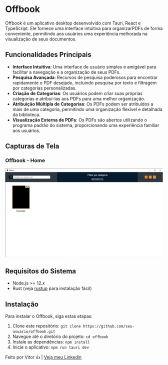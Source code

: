 # Offbook

Offbook é um aplicativo desktop desenvolvido com Tauri, React e TypeScript. Ele fornece uma interface intuitiva para organizarPDFs de forma conveniente, permitindo aos usuários uma experiência melhorada na visualização de seus documentos.

## Funcionalidades Principais
- **Interface Intuitiva**: Uma interface de usuário simples e amigável para facilitar a navegação e a organização de seus PDFs.
- **Pesquisa Avançada**: Recursos de pesquisa poderosos para encontrar rapidamente o PDF desejado, incluindo pesquisa por texto e filtragem por categorias personalizadas.
- **Criação de Categorias**: Os usuários podem criar suas próprias categorias e atribuí-las aos PDFs para uma melhor organização.
- **Atribuição Múltipla de Categorias**: Os PDFs podem ser atribuídos a mais de uma categoria, permitindo uma organização flexível e detalhada da biblioteca.
- **Visualização Externa de PDFs**: Os PDFs são abertos utilizando o programa padrão do sistema, proporcionando uma experiência familiar aos usuários.

## Capturas de Tela
### Offbook - Home
<img src='./github/home-offbook.png'>

## Requisitos do Sistema
- Node.js >= 12.x
- Rust (veja [rustup](https://rustup.rs/) para instalação fácil)

## Instalação
Para instalar o Offbook, siga estas etapas:

1. Clone este repositório: `git clone https://github.com/seu-usuario/offbook.git`
2. Navegue até o diretório do projeto: `cd offbook`
3. Instale as dependências: `npm install`
4. Inicie o aplicativo: `npm run tauri dev`

Feito por Vitor 👍 | [Veja meu Linkedin](https://www.linkedin.com/in/lem-vitor/)
